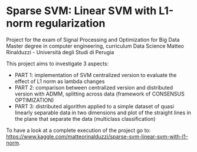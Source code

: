 # Sparse SVM: Linear SVM with L1-norm regularization
Project for the exam of Signal Processing and Optimization for Big Data
Master degree in computer engineering, curriculum Data Science
Matteo Rinalduzzi - Università degli Studi di Perugia

This project aims to investigate 3 aspects:
- PART 1: implementation of SVM centralized version to evaluate the effect of L1 norm as lambda changes
- PART 2: comparison between centralized version and distributed version with ADMM, splitting
          across data (framework of CONSENSUS OPTIMIZATION)
- PART 3: distributed algorithm applied to a simple dataset of quasi linearly separable data in two dimensions
          and plot of the straight lines in the plane that separate the data (multiclass classification)
          
To have a look at a complete execution of the project go to: https://www.kaggle.com/matteorinalduzzi/sparse-svm-linear-svm-with-l1-norm.
